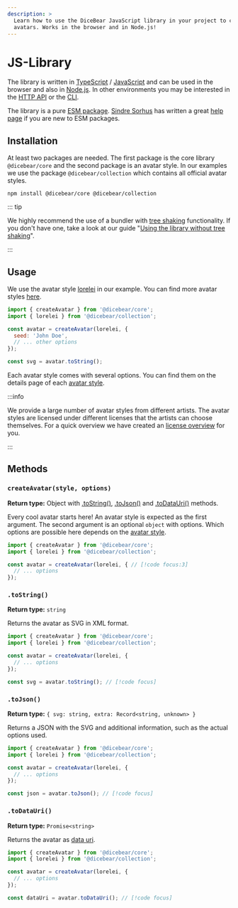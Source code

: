 ```yaml
---
description: >
  Learn how to use the DiceBear JavaScript library in your project to create
  avatars. Works in the browser and in Node.js!
---
```


# JS-Library

The library is written in [TypeScript](https://www.typescriptlang.org/) /
[JavaScript](https://developer.mozilla.org/en-US/Web/JavaScript) and can be used
in the browser and also in [Node.js](https://nodejs.org/en/). In other
environments you may be interested in the [HTTP API](/how-to-use/http-api/) or
the [CLI](/how-to-use/cli/).

The library is a pure
[ESM package](https://developer.mozilla.org/en-US/Web/JavaScript/Guide/Modules).
[Sindre Sorhus](https://github.com/sindresorhus) has written a great
[help page](https://gist.github.com/sindresorhus/a39789f98801d908bbc7ff3ecc99d99c)
if you are new to ESM packages.

## Installation

At least two packages are needed. The first package is the core library
`@dicebear/core` and the second package is an avatar style. In our examples we
use the package `@dicebear/collection` which contains all official avatar
styles.

```
npm install @dicebear/core @dicebear/collection
```

::: tip

We highly recommend the use of a bundler with
[tree shaking](https://developer.mozilla.org/en-US/docs/Glossary/Tree_shaking)
functionality. If you don't have one, take a look at our guide
"[Using the library without tree shaking](/guides/use-the-library-without-tree-shaking/)".

:::

## Usage

We use the avatar style [lorelei](/styles/lorelei/) in our example. You can find
more avatar styles [here](/styles/).

```js
import { createAvatar } from '@dicebear/core';
import { lorelei } from '@dicebear/collection';

const avatar = createAvatar(lorelei, {
  seed: 'John Doe',
  // ... other options
});

const svg = avatar.toString();
```

Each avatar style comes with several options. You can find them on the details
page of each [avatar style](/styles/).

:::info

We provide a large number of avatar styles from different artists. The avatar
styles are licensed under different licenses that the artists can choose
themselves. For a quick overview we have created an
[license overview](/licenses/) for you.

:::

## Methods

### `createAvatar(style, options)`

**Return type:** Object with [.toString()](#tostring), [.toJson()](#tojson) and
[.toDataUri()](#todatauri) methods.

Every cool avatar starts here! An avatar style is expected as the first
argument. The second argument is an optional `object` with options. Which
options are possible here depends on the [avatar style](/styles/).

<!-- prettier-ignore -->
```js
import { createAvatar } from '@dicebear/core';
import { lorelei } from '@dicebear/collection';

const avatar = createAvatar(lorelei, { // [!code focus:3]
  // ... options
});
```

### `.toString()`

**Return type:** `string`

Returns the avatar as SVG in XML format.

```js
import { createAvatar } from '@dicebear/core';
import { lorelei } from '@dicebear/collection';

const avatar = createAvatar(lorelei, {
  // ... options
});

const svg = avatar.toString(); // [!code focus]
```

### `.toJson()`

**Return type:** `{ svg: string, extra: Record<string, unknown> }`

Returns a JSON with the SVG and additional information, such as the actual
options used.

```js
import { createAvatar } from '@dicebear/core';
import { lorelei } from '@dicebear/collection';

const avatar = createAvatar(lorelei, {
  // ... options
});

const json = avatar.toJson(); // [!code focus]
```

### `.toDataUri()`

**Return type:** `Promise<string>`

Returns the avatar as [data uri](https://en.wikipedia.org/wiki/Data_URI_scheme).

```js
import { createAvatar } from '@dicebear/core';
import { lorelei } from '@dicebear/collection';

const avatar = createAvatar(lorelei, {
  // ... options
});

const dataUri = avatar.toDataUri(); // [!code focus]
```
